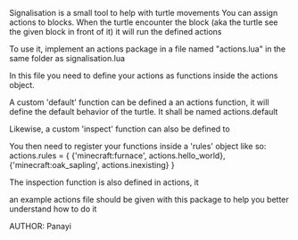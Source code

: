 Signalisation is a small tool to help with turtle movements
You can assign actions to blocks. When the turtle encounter the block
(aka the turtle see the given block in front of it) it will run the defined actions

To use it, implement an actions package in a file named "actions.lua" in the same
folder as signalisation.lua

In this file you need to define your actions as functions inside the actions object.

A custom 'default' function can be defined a an actions function,
it will define the default behavior of the turtle.
It shall be named actions.default

Likewise, a custom 'inspect' function can also be defined to 

You then need to register your functions inside a 'rules' object like so:
actions.rules = {
    {'minecraft:furnace', actions.hello_world},
    {'minecraft:oak_sapling', actions.inexisting}
}

The inspection function is also defined in actions, it

an example actions file should be given with this package to help you better understand
how to do it

AUTHOR: Panayi
